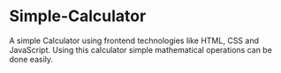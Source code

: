 # Simple-Calculator

A simple Calculator using frontend technologies like HTML, CSS and JavaScript. 
Using this calculator simple mathematical operations can be done easily.

